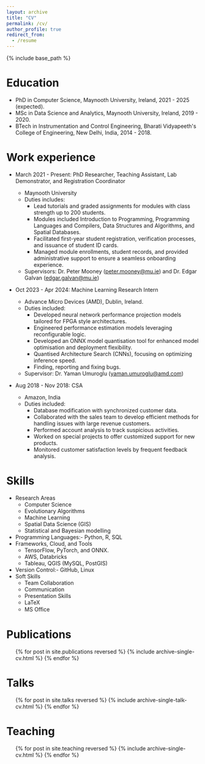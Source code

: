 ```yaml
---
layout: archive
title: "CV"
permalink: /cv/
author_profile: true
redirect_from:
  - /resume
---
```


{% include base_path %}

Education
======
* PhD in Computer Science, Maynooth University, Ireland, 2021 - 2025 (expected).
* MSc in Data Science and Analytics, Maynooth University, Ireland, 2019 - 2020.
* BTech in Instrumentation and Control Engineering, Bharati Vidyapeeth's College of Engineering, New Delhi, India, 2014 - 2018.

Work experience
======
* March 2021 - Present: PhD Researcher, Teaching Assistant, Lab Demonstrator, and Registration Coordinator
  * Maynooth University
  * Duties includes:
    *  Lead tutorials and graded assignments for modules with class strength up to 200 students.
    *  Modules included Introduction to Programming, Programming Languages and Compilers, Data Structures and Algorithms, and Spatial Databases.
    *  Facilitated first-year student registration, verification processes, and issuance of student ID cards.
    *  Managed module enrollments, student records, and provided administrative support to ensure a seamless onboarding experience.
  * Supervisors: Dr. Peter Mooney (peter.mooney@mu.ie) and Dr. Edgar Galvan (edgar.galvan@mu.ie)

* Oct 2023 - Apr 2024: Machine Learning Research Intern
  * Advance Micro Devices (AMD), Dublin, Ireland.
  * Duties included:
    * Developed neural network performance projection models tailored for FPGA style architectures.
    * Engineered performance estimation models leveraging reconfigurable logic.
    * Developed an ONNX model quantisation tool for enhanced model optimisation and deployment flexibility.
    * Quantised Architecture Search (CNNs), focusing on optimizing inference speed.
    * Finding, reporting and fixing bugs.
  * Supervisor: Dr. Yaman Umuroglu (yaman.umuroglu@amd.com)

* Aug 2018 - Nov 2018: CSA
  * Amazon, India
  * Duties included: 
    * Database modification with synchronized customer data.
    * Collaborated with the sales team to develop efficient methods for handling issues with large revenue customers.
    * Performed account analysis to track suspicious activities.
    * Worked on special projects to offer customized support for new products.
    * Monitored customer satisfaction levels by frequent feedback analysis.
  
Skills
======
* Research Areas
  * Computer Science
  * Evolutionary Algorithms
  * Machine Learning
  * Spatial Data Science (GIS)
  * Statistical and Bayesian modelling
* Programming Languages:- Python, R, SQL
* Frameworks, Cloud, and Tools
  * TensorFlow, PyTorch, and ONNX.
  * AWS, Databricks
  * Tableau, QGIS (MySQL, PostGIS)
* Version Control:- GitHub, Linux
* Soft Skills
  * Team Collaboration
  * Communication
  * Presentation Skills
  * LaTeX
  * MS Oﬃce

Publications
======
  <ul>{% for post in site.publications reversed %}
    {% include archive-single-cv.html %}
  {% endfor %}</ul>
  
Talks
======
  <ul>{% for post in site.talks reversed %}
    {% include archive-single-talk-cv.html  %}
  {% endfor %}</ul>
  
Teaching
======
  <ul>{% for post in site.teaching reversed %}
    {% include archive-single-cv.html %}
  {% endfor %}</ul>
  
